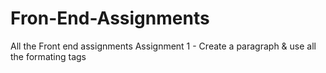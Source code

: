 # Fron-End-Assignments
All the Front end assignments
Assignment 1 - Create a paragraph & use all the formating tags
